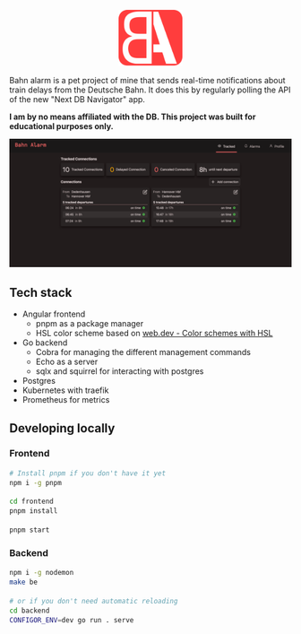 <p align="center">
    <img style="margin: auto" alt="Bahn Alarm Logo" height="100" src="frontend/src/assets/logo.svg">
</p>

Bahn alarm is a pet project of mine that sends real-time notifications about train delays from the Deutsche Bahn.
It does this by regularly polling the API of the new "Next DB Navigator" app.

**I am by no means affiliated with the DB. This project was built for educational purposes only.**

![Demo Screenshot](resources/demo-screenshot.png)

## Tech stack

- Angular frontend
  - pnpm as a package manager
  - HSL color scheme based on [web.dev - Color schemes with HSL](https://web.dev/patterns/theming/)
- Go backend
  - Cobra for managing the different management commands
  - Echo as a server
  - sqlx and squirrel for interacting with postgres
- Postgres
- Kubernetes with traefik
- Prometheus for metrics

## Developing locally

### Frontend

```bash
# Install pnpm if you don't have it yet
npm i -g pnpm

cd frontend
pnpm install

pnpm start
```

### Backend

```bash
npm i -g nodemon
make be

# or if you don't need automatic reloading
cd backend
CONFIGOR_ENV=dev go run . serve
```